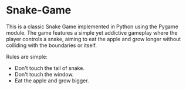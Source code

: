 # Snake-Game
This is a classic Snake Game implemented in Python using the Pygame module. The game features a simple yet addictive gameplay where the player controls a snake, aiming to eat the apple and grow longer without colliding with the boundaries or itself. 

Rules are simple:
* Don't touch the tail of snake.
* Don't touch the window.
* Eat the apple and grow bigger.
